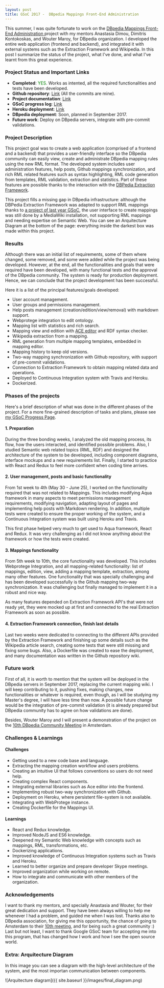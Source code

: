 ```yaml
---
layout: post
title: GSoC 2017 -  DBpedia Mappings Front-End Administration
---
```


This summer, I was quite fortunate to work on the [DBpedia Mappings Front-End Administration ](https://docs.google.com/document/d/10ylUFwgj-i0BxDQ9LAbHkpanbNr9TFklgMnejSIXISg/edit?usp=sharing) project with my mentors Anastasia Dimou, Dimitris Kontokoskas, and Wouter Maroy, for DBpedia organization. I developed the entire web application (frontend and backend), and integrated it with external systems such as the Extraction Framework and Wikipedia. In this post I summarize the status of the project, what I've done, and what I've learnt from this great experience.


### Project Status and Important Links
* **Completed**: <span style="color:green;">YES</span>. Works as intented, all the required functionalities and tests have been developed.
* **Github repository**: [Link](https://github.com/dbpedia/mappings-ui) (All the commits are mine).
* **Project documentation**: [Link](https://github.com/dbpedia/mappings-ui/wiki)
* **GSoC progress log**: [Link](https://github.com/dbpedia/mappings-ui/wiki/GSoC_2017_Progress_Ismael_Rodriguez)
* **Heroku deployment**: [Link](https://mappings-ui.herokuapp.com)
* **DBpedia deployment**: Soon, planned in September 2017.
* **Future work**: Deploy on DBpedia servers, integrate with pre-commit validations.

### Project Description

This project goal was to create a web application (comprised of a frontend and a backend) that provides a user-friendly interface so the DBpedia community can easily view, create and administrate DBpedia mapping rules using the new RML format. The developed system includes user administration features, help posts, Github mappings synchronization, and rich RML related features such as syntax highlighting, RML code generation from templates, RML validation, extraction and statistics. Part of these features are possible thanks to the interaction with the [DBPedia Extraction Framework](https://github.com/dbpedia/extraction-framework).

This project fills a missing gap in DBpedia infrastructure: although the DBPedia Extraction Framework was adapted to support RML mappings thanks to [a project of last year GSoC](https://summerofcode.withgoogle.com/archive/2016/projects/5147656280080384/), the user interface to create mappings was still done by a MediaWiki installation, not supporting RML mappings and needing expertise on Semantic Web. You can see an Arquitecture Diagram at the bottom of the page: everything inside the darkest box was made within this project.

### Results

Although there was an initial list of requirements, some of them where changed, some removed, and some were added while the project was being developed. However, at the end, all the functionalities and goals that were required have been developed, with many functional tests and the approval of the DBpedia community. The system is ready for production deployment.
Hence, we can conclude that the project development has been successful.

Here it is a list of the principal features/goals developed:

* User account management.
* User groups and permissions management.
* Help posts management (creation/edition/view/removal) with markdown support.
* Webprotege integration to edit ontology.
* Mapping list with statistics and rich search.
* Mapping view and edition with [ACE editor](https://ace.c9.io/) and RDF syntax checker.
* Wikipedia extraction from a mapping.
* RML generation from multiple mapping templates, embedded in mapping editor.
* Mapping history to keep old versions.
* Two-way mapping synchronization with Github repository, with support of pre-commit validations.
* Connection to Extraction Framework to obtain mapping related data and operations.
* Deployed to Continuous Integration system with Travis and Heroku.
* Dockerized.


### Phases of the projects

Here's a brief description of what was done in the different phases of the project. For a more fine-grained description of tasks and plans, please see [my GSoC Progress Page](https://github.com/dbpedia/mappings-ui/wiki/GSoC_2017_Progress_Ismael_Rodriguez).

#### 1. Preparation

During the three bonding weeks, I analyzed the old mapping process, its flow, how the users interacted, and identified possible problems. Also, I studied Semantic web related topics (RML, RDF) and designed the architecture of the system to be developed, including component diagrams, interface mockups and a new requirements list. Finally, I started to practice with React and Redux to feel more confident when coding time arrives.

#### 2. User management, posts and basic functionality

From 1st week to 4th (May 30 - June 25), I worked on the functionality required that was not related to Mappings. This includes modifying Aqua framework in many aspects to meet permissions management requirements, modifying navigation, adapting layout of pages and implementing help posts with Markdown rendering. In addition, multiple tests were created to ensure the proper working of the system, and a Continuous Integration system was built using Heroku and Travis.

This first phase helped very much to get used to Aqua framework, React and Redux. It was very challenging as I did not know anything about the framework or how the tests were created.

#### 3. Mappings functionality

From 5th week to 10th, the core functionality was developed. This includes Webprotege Integration, and all mapping-related functionality: list of mappings, edition, view, adding a mapping template, extraction, among many other features.
One functionality that was specially challenging and has been developed successfully is the Github mapping two-way synchronization. It was challenging but finally managed to implement it in a robust and nice way.

As many features depended on Extraction Framework API's that were not ready yet, they were mocked up at first and connected to the real Extraction Framework as soon as possible.

#### 4. Extraction Framework connection, finish last details

Last two weeks were dedicated to connecting to the different APIs provided by the Extraction Framework and finishing up some details such as the Wikipedia article search, creating some tests that were still missing and fixing some bugs. Also, a Dockerfile was created to ease the deployment, and many documentation was written in the Github repository wiki.

### Future work

First of all, it is worth to mention that the system will be deployed in the DBpedia servers in September 2017, replacing the current mapping wiki. I will keep contributing to it, pushing fixes, making changes, new functionalities or whatever is required, even though, as I will be studying my Master's degree, I will have less time than now. 
A possible future change would be the integration of pre-commit validation (it is already prepared but DBpedia community has to agree on how validations are done).

Besides, Wouter Maroy and I will present a demonstration of the project on the [10th DBpedia Community Meeting](http://wiki.dbpedia.org/meetings/Amsterdam2017) in Amsterdam.

### Challenges & Learnings

#### Challenges
* Getting used to a new code base and language.
* Extracting the mapping creation workflow and users problems.
* Creating an intuitive UI that follows conventions so users do not need help.
* Creating complex React components.
* Integrating external libraries such as Ace editor into the frontend.
* Implementing robust two-way synchronization with Github.
* Deployment on Heroku, where persistent file-system is not available.
* Integrating with WebProtege instance.
* Creating Dockerfile for the Mappings UI.

#### Learnings
* React and Redux knowledge.
* Improved NodeJS and ES6 knowledge.
* Deepened my Semantic Web knowledge with concepts such as mappings, RML, transformations, etc.
* Dockerizing applications.
* Improved knowledge of Continuous Integration systems such as Travis and Heroku.
* Learned to better organize and prepare developer Skype meetings.
* Improved organization while working on remote.
* How to integrate and communicate with other members of the organization.


### Acknowledgements

I want to thank my mentors, and specially Anastasia and Wouter, for their great dedication and support. They have been always willing to help me whenever I had a problem, and guided me when I was lost. 
Thanks also to DBpedia association, for giving me this opportunity, the chance of going to Amsterdam to their [10th meeting](http://wiki.dbpedia.org/meetings/Amsterdam2017), and for being such a great community :)
Last but not least, I want to thank Google GSoC team for accepting me into this program, that has changed how I work and how I see the open source world.

### Extra: Arquitecture Diagram

In this image you can see a diagram with the high-level architecture of the system, and the most importan communication between components.

![Arquitecture diagram]({{ site.baseurl }}/images/final_diagram.png)

